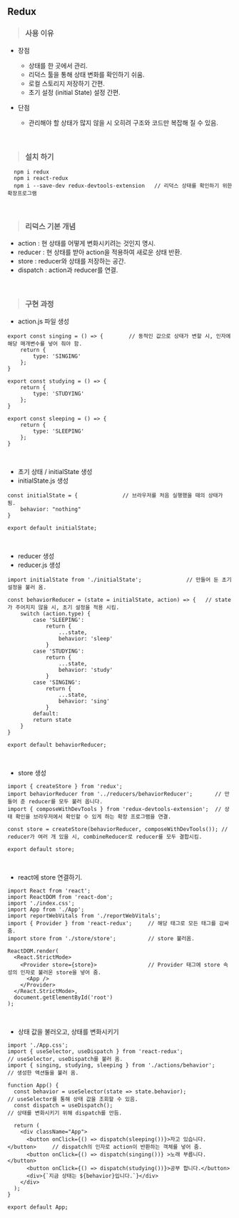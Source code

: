 ## Redux

> ### 사용 이유

- 장점
  - 상태를 한 곳에서 관리.
  - 리덕스 툴을 통해 상태 변화를 확인하기 쉬움.
  - 로컬 스토리지 저장하기 간편.
  - 초기 설정 (initial State) 설정 간편.
  
- 단점
  - 관리해야 할 상태가 많지 않을 시 오히려 구조와 코드만 복잡해 질 수 있음.
  
<br />
  
> ### 설치 하기

```
  npm i redux
  npm i react-redux
  npm i --save-dev redux-devtools-extension   // 리덕스 상태를 확인하기 위한 확장프로그램
```

<br />

> ### 리덕스 기본 개념

- action : 현 상태를 어떻게 변화시키려는 것인지 명시.
- reducer : 현 상태를 받아 action을 적용하여 새로운 상태 반환.
- store : reducer와 상태를 저장하는 공간.
- dispatch : action과 reducer를 연결.

<br />

> ### 구현 과정

- action.js 파일 생성
```
export const singing = () => {        // 동적인 값으로 상태가 변할 시, 인자에 해당 매개변수를 넣어 줘야 함.
    return {
        type: 'SINGING'
    };
}

export const studying = () => {
    return {
        type: 'STUDYING'
    };
}

export const sleeping = () => {
    return {
        type: 'SLEEPING'
    };
}
```

<br />

- 초기 상태 / initialState 생성
- initialState.js 생성

```
const initialState = {              // 브라우저를 처음 실행했을 때의 상태가 됨.
    behavior: "nothing"
}

export default initialState;
```
<br />

- reducer 생성
- reducer.js 생성

```
import initialState from './initialState';              // 만들어 둔 초기 설정을 불러 옴.

const behaviorReducer = (state = initialState, action) => {   // state가 주어지지 않을 시, 초기 설정을 적용 시킴.
    switch (action.type) {                                    
        case 'SLEEPING': 
            return {
                ...state,
                behavior: 'sleep'
            }
        case 'STUDYING':
            return {
                ...state,
                behavior: 'study'
            }     
        case 'SINGING':
            return {
                ...state,
                behavior: 'sing'
            }
        default: 
        return state
    }
}

export default behaviorReducer;
```

<br />

- store 생성
```
import { createStore } from 'redux';
import behaviorReducer from '../reducers/behaviorReducer';       // 만들어 준 reducer를 모두 불러 옵니다.
import { composeWithDevTools } from 'redux-devtools-extension';  // 상태 확인을 브라우저에서 확인할 수 있게 하는 확장 프로그램을 연결.

const store = createStore(behaviorReducer, composeWithDevTools()); // reducer가 여러 개 있을 시, combineReducer로 reducer를 모두 결합시킴.

export default store;
```

<br />

- react에 store 연결하기.
```
import React from 'react';
import ReactDOM from 'react-dom';
import './index.css';
import App from './App';
import reportWebVitals from './reportWebVitals';
import { Provider } from 'react-redux';     // 해당 태그로 모든 태그를 감싸 줌.
import store from './store/store';          // store 불러옴.

ReactDOM.render(
  <React.StrictMode>
    <Provider store={store}>                // Provider 태그에 store 속성의 인자로 불러온 store을 넣어 줌.
      <App />
    </Provider>
  </React.StrictMode>,
  document.getElementById('root')
);
```

<br />

- 상태 값을 불러오고, 상태를 변화시키기
```
import './App.css';
import { useSelector, useDispatch } from 'react-redux';              // useSelector, useDispatch를 불러 옴.
import { singing, studying, sleeping } from './actions/behavior';    // 생성한 액션들을 불러 옴.

function App() {
  const behavior = useSelector(state => state.behavior);             // useSelector를 통해 상태 값을 조회할 수 있음.
  const dispatch = useDispatch();                                    // 상태를 변화시키기 위해 dispatch를 만듬.

  return (
    <div className="App">
      <button onClick={() => dispatch(sleeping())}>자고 있습니다.</button>     // dispatch의 인자로 action이 반환하는 객체를 넣어 줌.
      <button onClick={() => dispatch(singing())} >노래 부릅니다.</button>
      <button onClick={() => dispatch(studying())}>공부 합니다.</button>
      <div>{`지금 상태는 ${behavior}입니다.`}</div>
    </div>
  );
}

export default App;
```
